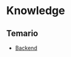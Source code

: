 # Knowledge

## Temario

- [Backend](https://github.com/KarmaPulse/knowledge/blob/master/backend/README.md)
